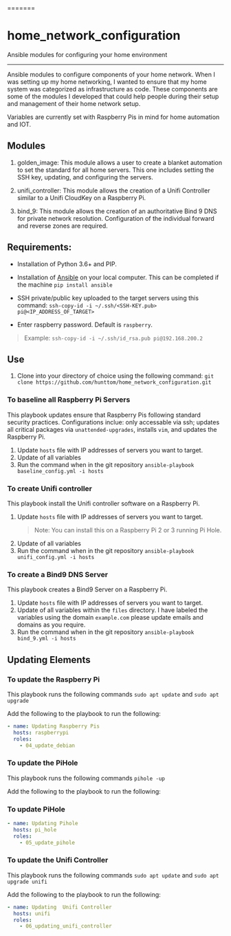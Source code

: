 =======
# home_network_configuration
Ansible modules for configuring your home environment

---
Ansible modules to configure components of your home network. When I was setting up my home networking, I wanted to ensure that my home system was categorized as infrastructure as code. These components are some of the modules I developed that could help people during their setup and management of their home network setup.

Variables are currently set with Raspberry Pis in mind for home automation and IOT.

## Modules
1. golden_image: This module allows a user to create a blanket automation to set the standard for all home servers. This one includes setting the SSH key, updating, and configuring the servers.

2. unifi_controller: This module allows the creation of a Unifi Controller similar to a Unifi CloudKey on a Raspberry Pi.

3. bind_9: This module allows the creation of an authoritative Bind 9 DNS for private network resolution. Configuration of the individual forward and reverse zones are required.

## Requirements:

* Installation of Python 3.6+ and PIP.

* Installation of [Ansible](https://docs.ansible.com/ansible/latest/installation_guide/index.html) on your local computer.
This can be completed if the machine `pip install ansible`

* SSH private/public key uploaded to the target servers using this command: `ssh-copy-id -i ~/.ssh/<SSH-KEY.pub> pi@<IP_ADDRESS_OF_TARGET>`
* Enter raspberry password. Default is `raspberry`.

> Example: `ssh-copy-id -i ~/.ssh/id_rsa.pub pi@192.168.200.2`

## Use
1. Clone into your directory of choice using the following command:
`git clone https://github.com/hunttom/home_network_configuration.git`

### To baseline all Raspberry Pi Servers
This playbook updates ensure that Raspberry Pis following standard security practices. Configurations inclue: only accessable via ssh; updates all critical packages via `unattended-upgrades`, installs `vim`, and updates the Raspberry Pi.

1. Update `hosts` file with IP addresses of servers you want to target.
2. Update of all variables
3. Run the command when in the git repository `ansible-playbook baseline_config.yml -i hosts`

### To create Unifi controller
This playbook install the Unifi controller software on a Raspberry Pi.

1. Update `hosts` file with IP addresses of servers you want to target.
    > Note: You can install this on a Raspberry Pi 2 or 3 running Pi Hole. 
2. Update of all variables
3. Run the command when in the git repository `ansible-playbook unifi_config.yml -i hosts`


### To create a Bind9 DNS Server
This playbook creates a Bind9 Server on a Raspberry Pi.

1. Update `hosts` file with IP addresses of servers you want to target.
2. Update of all variables within the `files` directory. I have labeled the variables using the domain `example.com` please update emails and domains as you require.
3. Run the command when in the git repository `ansible-playbook bind_9.yml -i hosts`

## Updating Elements
### To update the Raspberry Pi
This playbook runs the following commands `sudo apt update` and `sudo apt upgrade`

Add the following to the playbook to run the following:

```yaml
- name: Updating Raspberry Pis
  hosts: raspberrypi
  roles:
    - 04_update_debian
```

### To update the PiHole
This playbook runs the following commands `pihole -up`

Add the following to the playbook to run the following:

### To update PiHole
```yaml
- name: Updating Pihole
  hosts: pi_hole
  roles:
    - 05_update_pihole
```

### To update the Unifi Controller
This playbook runs the following commands `sudo apt update` and `sudo apt upgrade unifi`

Add the following to the playbook to run the following:
```yaml
- name: Updating  Unifi Controller
  hosts: unifi
  roles:
    - 06_updating_unifi_controller